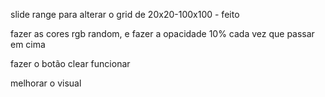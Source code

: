 slide range para alterar o grid de 20x20-100x100 - feito

fazer as cores rgb random, e fazer a opacidade 10% cada vez que passar em cima

fazer o botão clear funcionar

melhorar o visual